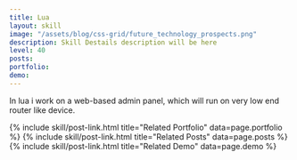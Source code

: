 ```yaml
---
title: Lua
layout: skill
image: "/assets/blog/css-grid/future_technology_prospects.png"
description: Skill Destails description will be here
level: 40
posts: 
portfolio: 
demo: 
---
```


In lua i work on a web-based admin panel, which will run on very low end router like device. 

<div class="mt-5">
    {% include skill/post-link.html title="Related Portfolio" data=page.portfolio %}
    {% include skill/post-link.html title="Related Posts" data=page.posts %}
    {% include skill/post-link.html title="Related Demo" data=page.demo %}
</div>